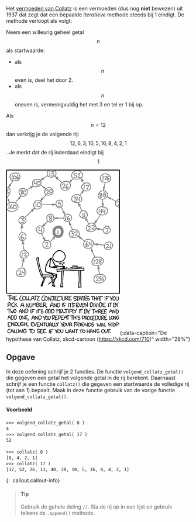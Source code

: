 Het <a href='https://nl.wikipedia.org/wiki/Vermoeden_van_Collatz' target='_blanc'>vermoeden van Collatz</a> is een vermoeden (dus nog **niet** bewezen) uit 1937 dat zegt dat een bepaalde *iteratieve* methode steeds bij 1 eindigt. De methode verloopt als volgt:

Neem een willeurig geheel getal $$n$$ als startwaarde:

- als $$n$$ even is, deel het door 2.
- als $$n$$ oneven is, vermenigvuldig het met 3 en tel er 1 bij op.

Als $$n= 12$$ dan verkrijg je de volgende rij: $$12, 6, 3, 10, 5, 16, 8, 4, 2, 1$$. Je merkt dat de rij inderdaad eindigt bij $$1$$

![Collatz conjecture](media/collatz_conjecture.png "Collatz conjecture"){:data-caption="De hypothese van Collatz, xkcd-cartoon (https://xkcd.com/710)" width="28%"}

## Opgave
In deze oefening schrijf je 2 functies. De functie `volgend_collatz_getal()` die gegeven een getal het volgende getal in de rij berekent. 
Daarnaast schrijf je een functie `collatz()` die gegeven een startwaarde de volledige rij (tot aan 1) bepaalt. Maak in deze functie gebruik van de vorige functie `volgend_collatz_getal()`.

#### Voorbeeld
```
>>> volgend_collatz_getal( 8 )
4
>>> volgend_collatz_getal( 17 )
52

>>> collatz( 8 )
[8, 4, 2, 1]
>>> collatz( 17 )
[17, 52, 26, 13, 40, 20, 10, 5, 16, 8, 4, 2, 1]
```
{: .callout.callout-info}
> #### Tip
> Gebruik de gehele deling `//`.
> Sla de rij op in een lijst en gebruik telkens de `.append()` methode.